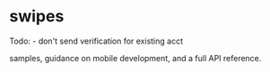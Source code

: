 # swipes

Todo:
    - don't send verification for existing acct
    
samples, guidance on mobile development, and a full API reference.
